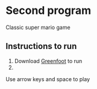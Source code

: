 # Second program
Classic super mario game
## Instructions to run
1. Download [Greenfoot](https://www.greenfoot.org/download) to run
2. 
Use arrow keys and space to play

